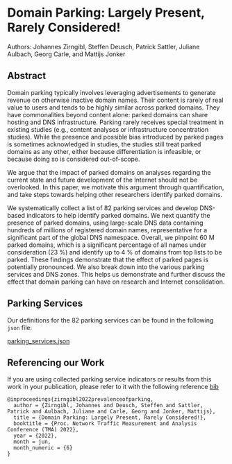# Domain Parking: Largely Present, Rarely Considered!

Authors: Johannes Zirngibl, Steffen Deusch, Patrick Sattler, Juliane Aulbach, Georg Carle, and Mattijs Jonker

## Abstract

Domain parking typically involves leveraging advertisements to generate revenue on otherwise inactive domain names. Their content is rarely of real value to users and tends to be highly similar across parked domains. They have commonalities beyond content alone: parked domains can share hosting and DNS infrastructure. Parking rarely receives special treatment in existing studies (e.g., content analyses or infrastructure concentration studies). While the presence and possible bias introduced by parked pages is sometimes acknowledged in studies, the studies still treat parked domains as any other, either because differentiation is infeasible, or because doing so is considered out-of-scope.

We argue that the impact of parked domains on analyses regarding the current state and future development of the Internet should not be overlooked. In this paper, we motivate this argument through quantification, and take steps towards helping other researchers identify parked domains.

We systematically collect a list of 82 parking services and develop DNS-based indicators to help identify parked domains. We next quantify the presence of parked domains, using large-scale DNS data containing hundreds of millions of registered domain names, representative for a significant part of the global DNS namespace. Overall, we pinpoint 60 M parked domains, which is a significant percentage of all names under consideration (23 %) and identify up to 4 % of domains from top lists to be parked. These findings demonstrate that the effect of parked pages is potentially pronounced. We also break down into the various parking services and DNS zones. This helps us demonstrate and further discuss the effect that domain parking can have on research and Internet consolidation.

## Parking Services

Our definitions for the 82 parking services can be found in the following `json` file:

[parking_services.json](https://tma22-parking.github.io/parking_services.json)

## Referencing our Work

If you are using collected parking service indicators or results from this work in your publication, please refer to it with the following reference [bib](https://tma22-parking.github.io/zirngibl2022prevalenceofparking.bib)

```
@inproceedings{zirngibl2022prevalenceofparking,
  author = {Zirngibl, Johannes and Deusch, Steffen and Sattler, Patrick and Aulbach, Juliane and Carle, Georg and Jonker, Mattijs},
  title = {Domain Parking: Largely Present, Rarely Considered!},
  booktitle = {Proc. Network Traffic Measurement and Analysis Conference (TMA) 2022},
  year = {2022},
  month = jun,
  month_numeric = {6}
}
```
